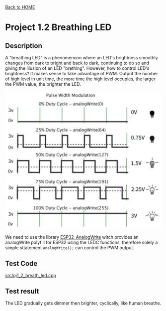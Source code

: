 [Back to HOME](../README.md)

# Project 1.2 Breathing LED

## Description

A "breathing LED" is a phenomenoon where an LED's brightness smoothly changes from dark to bright and back to dark, continuing to do so and giving the illusion of an LED "brething". However, how to control LED's brightness?
It makes sense to take advantage of PWM. Output the number of high level in unit time, the more time the high level occupies, the larger the PWM value, the brighter the LED.

![Pulse with modulation](images/Pulse%20with%20modulation.png)

We need to use the library [ESP32_AnalogWrite](https://github.com/ERROPiX/ESP32_AnalogWrite) witch provides an analogWrite polyfill for ESP32 using the LEDC functions, therefore solely a simple sttatement `analogWrite();` can control the PWM output.

## Test Code

[src/pj1_2_breath_led.cpp](src/pj1_2_breath_led.cpp)

## Test result

The LED gradually gets dimmer then brighter, cyclically, like human breathe.
